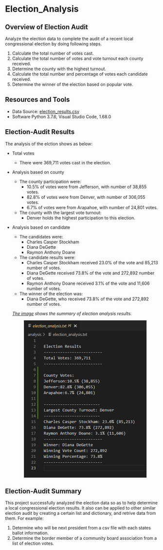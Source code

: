 # Election_Analysis

## Overview of Election Audit
Analyze the election data to complete the audit of a recent local congressional election by doing following steps.
1. Calculate the total number of votes cast.
2. Calculate the total number of votes and vote turnout each county received.
3. Determine the county with the highest turnout. 
4. Calculate the total number and percentage of votes each candidate received.
5. Determine the winner of the election based on popular vote.

## Resources and Tools
- Data Source: [election_results.csv](https://github.com/CelineWW/Election_Analysis/blob/main/Resources/election_results.csv)
- Software Python 3.7.6, Visual Studio Code, 1.68.0
 
## Election-Audit Results
The analysis of the elction shows as below:

- Total votes
     - There were 369,711 votes cast in the election.

- Analysis based on county
  - The county participation were:
     - 10.5% of votes were from Jefferson, with number of 38,855 votes.
     - 82.8% of votes were from Denver, with number of 306,055 votes.
     - 6.7% of votes were from Arapahoe, with number of 24,801 votes.
  - The county with the largest vote turnout:
     - Denver holds the highest participation to this election.

- Analysis based on candidate
  - The candidates were:
     - Charles Casper Stockham
     - Diana DeGette
     - Raymon Anthony Doane
  - The candidate results were:
     - Charles Casper Stockham received 23.0% of the vote and 85,213 number of votes.
     - Diana DeGette received 73.8% of the vote and 272,892 number of votes.
     - Raymon Anthony Doane received 3.1% of the vote and 11,606 number of votes.
  - The winner of the election was:
     - Diana DeGette, who received 73.8% of the vote and 272,892 number of votes.
 
  *[The image](https://github.com/CelineWW/Election_Analysis/blob/main/analysis/Election_Analysis%20text%20file.PNG) shows the summary of election analysis results.*
  <p align="center">
     <img src="https://github.com/CelineWW/Election_Analysis/blob/main/analysis/Election_Analysis%20text%20file.PNG">
  </p>

## Election-Audit Summary
This project successfully analyzed the election data so as to help determine a local congressional election results. It also can be applied to other similar election audit by creating a certain list and dictionary, and retrive data from them. 
For example:
1. Determine who will be next president from a csv file with each states ballot information. 
2. Determine the border member of a community board association from a list of election votes.

